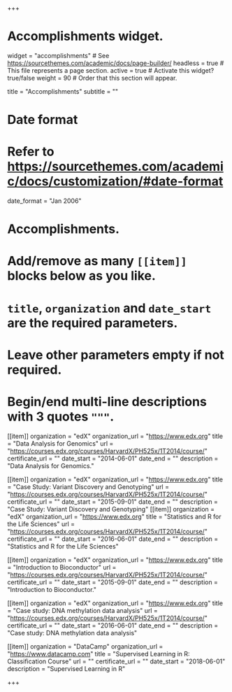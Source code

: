 +++
# Accomplishments widget.
widget = "accomplishments"  # See https://sourcethemes.com/academic/docs/page-builder/
headless = true  # This file represents a page section.
active = true  # Activate this widget? true/false
weight = 90  # Order that this section will appear.

title = "Accomplish&shy;ments"
subtitle = ""

# Date format
#   Refer to https://sourcethemes.com/academic/docs/customization/#date-format
date_format = "Jan 2006"

# Accomplishments.
#   Add/remove as many `[[item]]` blocks below as you like.
#   `title`, `organization` and `date_start` are the required parameters.
#   Leave other parameters empty if not required.
#   Begin/end multi-line descriptions with 3 quotes `"""`.



[[item]]
  organization = "edX"
  organization_url = "https://www.edx.org"
  title = "Data Analysis for Genomics"
  url = "https://courses.edx.org/courses/HarvardX/PH525x/1T2014/course/"
  certificate_url = ""
  date_start = "2014-06-01"
  date_end = ""
  description = "Data Analysis for Genomics."
  
[[item]]
  organization = "edX"
  organization_url = "https://www.edx.org"
  title = "Case Study: Variant Discovery and Genotyping"
  url = "https://courses.edx.org/courses/HarvardX/PH525x/1T2014/course/"
  certificate_url = ""
  date_start = "2015-09-01"
  date_end = ""
  description = "Case Study: Variant Discovery and Genotyping"
[[item]]
  organization = "edX"
  organization_url = "https://www.edx.org"
  title = "Statistics and R for the Life Sciences"
  url = "https://courses.edx.org/courses/HarvardX/PH525x/1T2014/course/"
  certificate_url = ""
  date_start = "2016-06-01"
  date_end = ""
  description = "Statistics and R for the Life Sciences"
  
[[item]]
  organization = "edX"
  organization_url = "https://www.edx.org"
  title = "Introduction to Bioconductor"
  url = "https://courses.edx.org/courses/HarvardX/PH525x/1T2014/course/"
  certificate_url = ""
  date_start = "2015-09-01"
  date_end = ""
  description = "Introduction to Bioconductor."
  
[[item]]
  organization = "edX"
  organization_url = "https://www.edx.org"
  title = "Case study: DNA methylation data analysis"
  url = "https://courses.edx.org/courses/HarvardX/PH525x/1T2014/course/"
  certificate_url = ""
  date_start = "2016-06-01"
  date_end = ""
  description = "Case study: DNA methylation data analysis"

[[item]]
  organization = "DataCamp"
  organization_url = "https://www.datacamp.com"
  title = "Supervised Learning in R: Classification Course"
  url = ""
  certificate_url = ""
  date_start = "2018-06-01"
  description = "Supervised Learning in R"

+++

